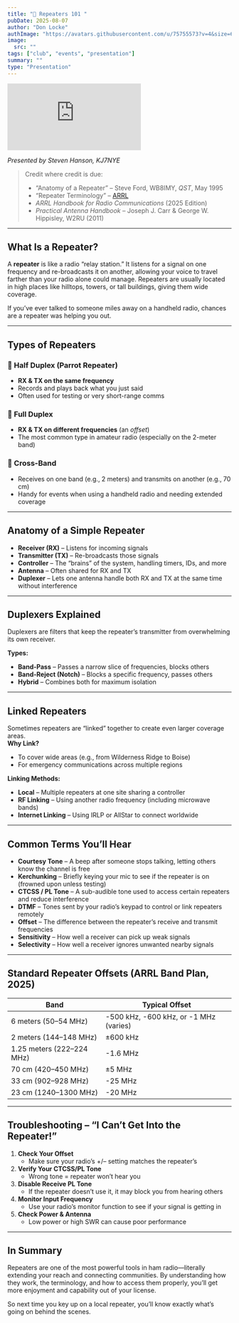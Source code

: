 ```yaml
---
title: "📡 Repeaters 101 "
pubDate: 2025-08-07
author: "Don Locke"
authImage: "https://avatars.githubusercontent.com/u/75755573?v=4&size=64"
image:
  src: ""
tags: ["club", "events", "presentation"]
summary: ""
type: "Presentation"
---
```

<iframe class="w-full aspect-video mt-5" src="https://www.youtube.com/embed/O_7-trDHqIs?si=CY7-yPNhug5R5QU6" title="YouTube video player" frameborder="0" allow="accelerometer; autoplay; clipboard-write; encrypted-media; gyroscope; picture-in-picture; web-share" referrerpolicy="strict-origin-when-cross-origin" allowfullscreen></iframe>

*Presented by Steven Hanson, KJ7NYE*

> Credit where credit is due:  
> - “Anatomy of a Repeater” – Steve Ford, WB8IMY, *QST*, May 1995  
> - “Repeater Terminology” – [ARRL](http://www.arrl.org/files/file/Technology/tis/info/pdf/repgloss.pdf)  
> - *ARRL Handbook for Radio Communications* (2025 Edition)  
> - *Practical Antenna Handbook* – Joseph J. Carr & George W. Hippisley, W2RU (2011)

---

## What Is a Repeater?  
A **repeater** is like a radio “relay station.” It listens for a signal on one frequency and re-broadcasts it on another, allowing your voice to travel farther than your radio alone could manage. Repeaters are usually located in high places like hilltops, towers, or tall buildings, giving them wide coverage.

If you’ve ever talked to someone miles away on a handheld radio, chances are a repeater was helping you out.

---

## Types of Repeaters

### 🔁 Half Duplex (Parrot Repeater)
- **RX & TX on the same frequency**  
- Records and plays back what you just said  
- Often used for testing or very short-range comms  

### 📶 Full Duplex
- **RX & TX on different frequencies** (an *offset*)  
- The most common type in amateur radio (especially on the 2-meter band)  

### 🔀 Cross-Band
- Receives on one band (e.g., 2 meters) and transmits on another (e.g., 70 cm)  
- Handy for events when using a handheld radio and needing extended coverage  

---

## Anatomy of a Simple Repeater
- **Receiver (RX)** – Listens for incoming signals  
- **Transmitter (TX)** – Re-broadcasts those signals  
- **Controller** – The “brains” of the system, handling timers, IDs, and more  
- **Antenna** – Often shared for RX and TX  
- **Duplexer** – Lets one antenna handle both RX and TX at the same time without interference  

---

## Duplexers Explained
Duplexers are filters that keep the repeater’s transmitter from overwhelming its own receiver.

**Types:**
- **Band-Pass** – Passes a narrow slice of frequencies, blocks others  
- **Band-Reject (Notch)** – Blocks a specific frequency, passes others  
- **Hybrid** – Combines both for maximum isolation  

---

## Linked Repeaters
Sometimes repeaters are “linked” together to create even larger coverage areas.  
**Why Link?**  
- To cover wide areas (e.g., from Wilderness Ridge to Boise)  
- For emergency communications across multiple regions  

**Linking Methods:**  
- **Local** – Multiple repeaters at one site sharing a controller  
- **RF Linking** – Using another radio frequency (including microwave bands)  
- **Internet Linking** – Using IRLP or AllStar to connect worldwide  

---

## Common Terms You’ll Hear

- **Courtesy Tone** – A beep after someone stops talking, letting others know the channel is free  
- **Kerchunking** – Briefly keying your mic to see if the repeater is on (frowned upon unless testing)  
- **CTCSS / PL Tone** – A sub-audible tone used to access certain repeaters and reduce interference  
- **DTMF** – Tones sent by your radio’s keypad to control or link repeaters remotely  
- **Offset** – The difference between the repeater’s receive and transmit frequencies  
- **Sensitivity** – How well a receiver can pick up weak signals  
- **Selectivity** – How well a receiver ignores unwanted nearby signals  

---

## Standard Repeater Offsets (ARRL Band Plan, 2025)

| Band | Typical Offset |
|------|----------------|
| 6 meters (50–54 MHz) | -500 kHz, -600 kHz, or -1 MHz (varies) |
| 2 meters (144–148 MHz) | ±600 kHz |
| 1.25 meters (222–224 MHz) | -1.6 MHz |
| 70 cm (420–450 MHz) | ±5 MHz |
| 33 cm (902–928 MHz) | -25 MHz |
| 23 cm (1240–1300 MHz) | -20 MHz |

---

## Troubleshooting – “I Can’t Get Into the Repeater!”

1. **Check Your Offset**  
   - Make sure your radio’s +/– setting matches the repeater’s  
2. **Verify Your CTCSS/PL Tone**  
   - Wrong tone = repeater won’t hear you  
3. **Disable Receive PL Tone**  
   - If the repeater doesn’t use it, it may block you from hearing others  
4. **Monitor Input Frequency**  
   - Use your radio’s monitor function to see if your signal is getting in  
5. **Check Power & Antenna**  
   - Low power or high SWR can cause poor performance  

---

## In Summary
Repeaters are one of the most powerful tools in ham radio—literally extending your reach and connecting communities. By understanding how they work, the terminology, and how to access them properly, you’ll get more enjoyment and capability out of your license.

So next time you key up on a local repeater, you’ll know exactly what’s going on behind the scenes.
